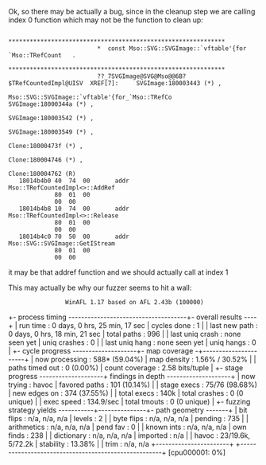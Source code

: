 

Ok, so there may be actually a bug, since in the cleanup step we are calling index 0 function which may not be the function to clean up:

                             *************************************************************
                             *  const Mso::SVG::SVGImage::`vftable'{for `Mso::TRefCount   .
                             *************************************************************
                             ??_7SVGImage@SVG@Mso@@6B?$TRefCountedImpl@UISV  XREF[7]:     SVGImage:180003443 (*) , 
                             Mso::SVG::SVGImage::`vftable'{for_`Mso::TRefCo               SVGImage:18000344a (*) , 
                                                                                          SVGImage:180003542 (*) , 
                                                                                          SVGImage:180003549 (*) , 
                                                                                          Clone:18000473f (*) , 
                                                                                          Clone:180004746 (*) , 
                                                                                          Clone:180004762 (R)   
       18014b4b0 40  74  00       addr       Mso::TRefCountedImpl<>::AddRef
                 80  01  00 
                 00  00
       18014b4b8 10  74  00       addr       Mso::TRefCountedImpl<>::Release
                 80  01  00 
                 00  00
       18014b4c0 70  50  00       addr       Mso::SVG::SVGImage::GetIStream
                 80  01  00 
                 00  00


it may be that addref function and we should actually call at index 1



This may actually be why our fuzzer seems to hit a wall:


                    WinAFL 1.17 based on AFL 2.43b (100000)

+- process timing -------------------------------------+- overall results ----+
|        run time : 0 days, 0 hrs, 25 min, 17 sec      |  cycles done : 1     |
|   last new path : 0 days, 0 hrs, 18 min, 21 sec      |  total paths : 996   |
| last uniq crash : none seen yet                      | uniq crashes : 0     |
|  last uniq hang : none seen yet                      |   uniq hangs : 0     |
+- cycle progress --------------------+- map coverage -+----------------------+
|  now processing : 588* (59.04%)     |    map density : 1.56% / 30.52%       |
| paths timed out : 0 (0.00%)         | count coverage : 2.58 bits/tuple      |
+- stage progress --------------------+ findings in depth --------------------+
|  now trying : havoc                 | favored paths : 101 (10.14%)          |
| stage execs : 75/76 (98.68%)        |  new edges on : 374 (37.55%)          |
| total execs : 140k                  | total crashes : 0 (0 unique)          |
|  exec speed : 134.9/sec             |  total tmouts : 0 (0 unique)          |
+- fuzzing strategy yields -----------+---------------+- path geometry -------+
|   bit flips : n/a, n/a, n/a                         |    levels : 2         |
|  byte flips : n/a, n/a, n/a                         |   pending : 735       |
| arithmetics : n/a, n/a, n/a                         |  pend fav : 0         |
|  known ints : n/a, n/a, n/a                         | own finds : 238       |
|  dictionary : n/a, n/a, n/a                         |  imported : n/a       |
|       havoc : 23/19.6k, 5/72.2k                     | stability : 13.38%    |
|        trim : n/a, n/a                              +-----------------------+
+-----------------------------------------------------+   [cpu000001:   0%]



